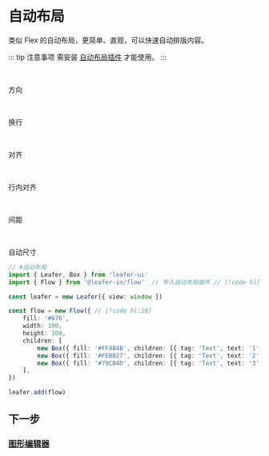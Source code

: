 <script setup>
import Case from '/component/Case.vue'
</script>

# 自动布局

类似 Flex 的自动布局，更简单、直观，可以快速自动排版内容。

::: tip 注意事项
需安装 [自动布局插件](/plugin/in/flow/index.md) 才能使用。
:::

<br/>

方向

<case name="Flow" count=6 height=160 editor=false></case>

<br/>

换行

<case name="FlowWrap" count=2 height=160 editor=false></case>

<case name="FlowWrap" index=2 count=2 height=160 editor=false></case>

<br/>

对齐

<case name="FlowAlign" count=3 height=160 editor=false></case>

<case name="FlowAlign" index=3 count=3 height=160 editor=false></case>

<case name="FlowAlign" index=6 count=3 height=160 editor=false></case>

<br/>

行内对齐

<case name="FlowYAlign" index=9 count=3 height=160 editor=false></case>

<case name="FlowAlign" index=9 count=3 height=160 editor=false></case>

<br/>

间距

<case name="FlowGap"  count=3 height=160 editor=false></case>

<case name="FlowGap" index=3 count=2 height=160 editor=false></case>

<br/>

自动尺寸

<case name="FlowAutoSize" count=2 height=160 editor=false></case>

<case name="FlowAutoSize" index=2 count=2 height=160 editor=false></case>

```ts
// #自动布局
import { Leafer, Box } from 'leafer-ui'
import { Flow } from '@leafer-in/flow'  // 导入自动布局插件 // [!code hl] 

const leafer = new Leafer({ view: window })

const flow = new Flow({ // [!code hl:10]
    fill: '#676',
    width: 100,
    height: 100,
    children: [
        new Box({ fill: '#FF4B4B', children: [{ tag: 'Text', text: '1', fill: 'white', textAlign: 'center', verticalAlign: 'middle', width: 25, height: 20 }] }),
        new Box({ fill: '#FEB027', children: [{ tag: 'Text', text: '2', fill: 'white', textAlign: 'center', verticalAlign: 'middle', width: 25, height: 40 }] }),
        new Box({ fill: '#79CB4D', children: [{ tag: 'Text', text: '3', fill: 'white', textAlign: 'center', verticalAlign: 'middle', width: 25, height: 30 }] })
    ],
})

leafer.add(flow)
```

## 下一步

### [图形编辑器](/guide/plugin/editor.md)

